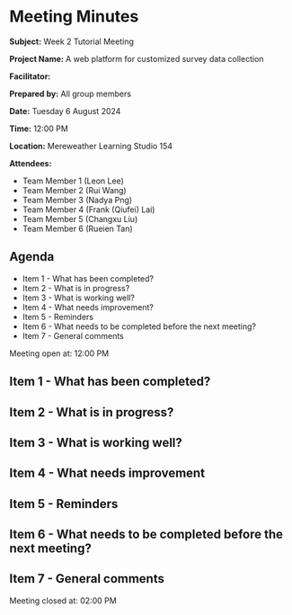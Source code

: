 

# Meeting Minutes

**Subject:** Week 2 Tutorial Meeting

**Project Name:** A web platform for customized survey data collection

**Facilitator:**

**Prepared by:** All group members

**Date:** Tuesday 6 August 2024

**Time:** 12:00 PM

**Location:** Mereweather Learning Studio 154

**Attendees:**

* Team Member 1 (Leon Lee)
* Team Member 2 (Rui Wang)
* Team Member 3 (Nadya Png)
* Team Member 4 (Frank (Qiufei) Lai)
* Team Member 5 (Changxu Liu)
* Team Member 6 (Rueien Tan)


## Agenda

* Item 1 - What has been completed?
* Item 2 - What is in progress?
* Item 3 - What is working well?
* Item 4 - What needs improvement?
* Item 5 - Reminders
* Item 6 - What needs to be completed before the next meeting?
* Item 7 - General comments

Meeting open at: 12:00 PM

## Item 1 - What has been completed?

## Item 2 - What is in progress?


## Item 3 - What is working well?


## Item 4 - What needs improvement


## Item 5 - Reminders


## Item 6 - What needs to be completed before the next meeting?


## Item 7 - General comments


Meeting closed at:  02:00 PM


